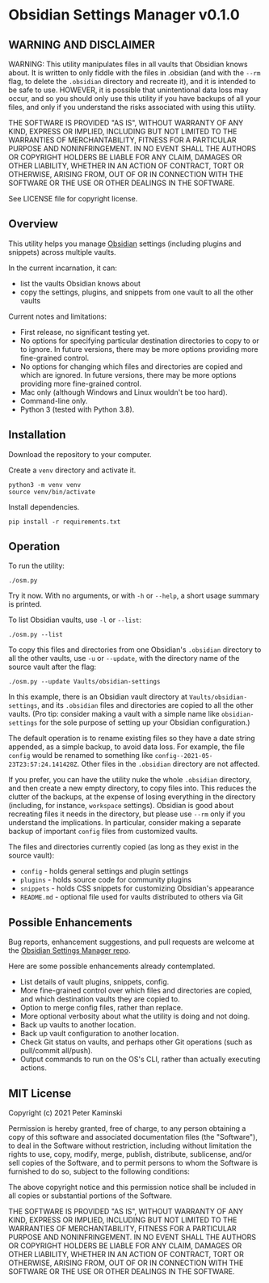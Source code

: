 # Obsidian Settings Manager v0.1.0

## WARNING AND DISCLAIMER

WARNING: This utility manipulates files in all vaults that Obsidian knows about. It is written to only fiddle with the files in .obsidian (and with the `--rm` flag, to delete the `.obsidian` directory and recreate it), and it is intended to be safe to use. HOWEVER, it is possible that unintentional data loss may occur, and so you should only use this utility if you have backups of all your files, and only if you understand the risks associated with using this utility.

THE SOFTWARE IS PROVIDED "AS IS", WITHOUT WARRANTY OF ANY KIND, EXPRESS OR IMPLIED, INCLUDING BUT NOT LIMITED TO THE WARRANTIES OF MERCHANTABILITY, FITNESS FOR A PARTICULAR PURPOSE AND NONINFRINGEMENT. IN NO EVENT SHALL THE AUTHORS OR COPYRIGHT HOLDERS BE LIABLE FOR ANY CLAIM, DAMAGES OR OTHER LIABILITY, WHETHER IN AN ACTION OF CONTRACT, TORT OR OTHERWISE, ARISING FROM, OUT OF OR IN CONNECTION WITH THE SOFTWARE OR THE USE OR OTHER DEALINGS IN THE SOFTWARE.

See LICENSE file for copyright license.

## Overview

This utility helps you manage [Obsidian](https://obsidian.md) settings (including plugins and snippets) across multiple vaults.

In the current incarnation, it can:

- list the vaults Obsidian knows about
- copy the settings, plugins, and snippets from one vault to all the other vaults

Current notes and limitations:

- First release, no significant testing yet.
- No options for specifying particular destination directories to copy to or to ignore.  In future versions, there may be more options providing more fine-grained control.
- No options for changing which files and directories are copied and which are ignored.  In future versions, there may be more options providing more fine-grained control.
- Mac only (although Windows and Linux wouldn't be too hard).
- Command-line only.
- Python 3 (tested with Python 3.8).

## Installation

Download the repository to your computer.

Create a `venv` directory and activate it.

``` shell
python3 -m venv venv
source venv/bin/activate
```

Install dependencies.

```shell
pip install -r requirements.txt
```

## Operation

To run the utility:

```shell
./osm.py
```

Try it now.  With no arguments, or with `-h` or `--help`, a short usage summary is printed.

To list Obsidian vaults, use `-l` or `--list`:

```shell
./osm.py --list
```

To copy this files and directories from one Obsidian's `.obsidian` directory to all the other vaults, use `-u` or `--update`, with the directory name of the source vault after the flag:

```shell
./osm.py --update Vaults/obsidian-settings
```

In this example, there is an Obsidian vault directory at `Vaults/obsidian-settings`, and its `.obsidian` files and directories are copied to all the other vaults.  (Pro tip: consider making a vault with a simple name like `obsidian-settings` for the sole purpose of setting up your Obsidian configuration.)

The default operation is to rename existing files so they have a date string appended, as a simple backup, to avoid data loss.  For example, the file `config` would be renamed to something like `config--2021-05-23T23:57:24.141428Z`.  Other files in the `.obsidian` directory are not affected.

If you prefer, you can have the utility nuke the whole `.obsidian` directory, and then create a new empty directory, to copy files into.  This reduces the clutter of the backups, at the expense of losing everything in the directory (including, for instance, `workspace` settings).  Obsidian is good about recreating files it needs in the directory, but please use `--rm` only if you understand the implications. In particular, consider making a separate backup of important `config` files from customized vaults.

The files and directories currently copied (as long as they exist in the source vault):

- `config` - holds general settings and plugin settings
- `plugins` - holds source code for community plugins
- `snippets` - holds CSS snippets for customizing Obsidian's appearance
- `README.md` - optional file used for vaults distributed to others via Git

## Possible Enhancements

Bug reports, enhancement suggestions, and pull requests are welcome at the [Obsidian Settings Manager repo](https://github.com/peterkaminski/obsidian-settings-manager).

Here are some possible enhancements already contemplated.

- List details of vault plugins, snippets, config.
- More fine-grained control over which files and directories are copied, and which destination vaults they are copied to.
- Option to merge config files, rather than replace.
- More optional verbosity about what the utility is doing and not doing.
- Back up vaults to another location.
- Back up vault configuration to another location.
- Check Git status on vaults, and perhaps other Git operations (such as pull/commit all/push).
- Output commands to run on the OS's CLI, rather than actually executing actions.

## MIT License

Copyright (c) 2021 Peter Kaminski

Permission is hereby granted, free of charge, to any person obtaining a copy
of this software and associated documentation files (the "Software"), to deal
in the Software without restriction, including without limitation the rights
to use, copy, modify, merge, publish, distribute, sublicense, and/or sell
copies of the Software, and to permit persons to whom the Software is
furnished to do so, subject to the following conditions:

The above copyright notice and this permission notice shall be included in all
copies or substantial portions of the Software.

THE SOFTWARE IS PROVIDED "AS IS", WITHOUT WARRANTY OF ANY KIND, EXPRESS OR
IMPLIED, INCLUDING BUT NOT LIMITED TO THE WARRANTIES OF MERCHANTABILITY,
FITNESS FOR A PARTICULAR PURPOSE AND NONINFRINGEMENT. IN NO EVENT SHALL THE
AUTHORS OR COPYRIGHT HOLDERS BE LIABLE FOR ANY CLAIM, DAMAGES OR OTHER
LIABILITY, WHETHER IN AN ACTION OF CONTRACT, TORT OR OTHERWISE, ARISING FROM,
OUT OF OR IN CONNECTION WITH THE SOFTWARE OR THE USE OR OTHER DEALINGS IN THE
SOFTWARE.
